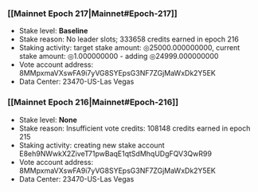 ### [[Mainnet Epoch 217|Mainnet#Epoch-217]]
* Stake level: **Baseline**
* Stake reason: No leader slots; 333658 credits earned in epoch 216
* Staking activity: target stake amount: ◎25000.000000000, current stake amount: ◎1.000000000 - adding ◎24999.000000000
* Vote account address: 8MMpxmaVXswFA9i7yVG8SYEpsG3NF7ZGjMaWxDk2Y5EK
* Data Center: 23470-US-Las Vegas
### [[Mainnet Epoch 216|Mainnet#Epoch-216]]
* Stake level: **None**
* Stake reason: Insufficient vote credits: 108148 credits earned in epoch 215
* Staking activity: creating new stake account E8eh9NWwkX2ZiveT71pwBaqE1qtSdMhqUDgFQV3QwR99
* Vote account address: 8MMpxmaVXswFA9i7yVG8SYEpsG3NF7ZGjMaWxDk2Y5EK
* Data Center: 23470-US-Las Vegas
